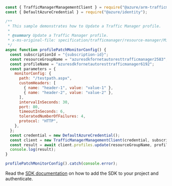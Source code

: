 ```javascript
const { TrafficManagerManagementClient } = require("@azure/arm-trafficmanager");
const { DefaultAzureCredential } = require("@azure/identity");

/**
 * This sample demonstrates how to Update a Traffic Manager profile.
 *
 * @summary Update a Traffic Manager profile.
 * x-ms-original-file: specification/trafficmanager/resource-manager/Microsoft.Network/stable/2018-08-01/examples/Profile-PATCH-MonitorConfig.json
 */
async function profilePatchMonitorConfig() {
  const subscriptionId = "{subscription-id}";
  const resourceGroupName = "azuresdkfornetautoresttrafficmanager2583";
  const profileName = "azuresdkfornetautoresttrafficmanager6192";
  const parameters = {
    monitorConfig: {
      path: "/testpath.aspx",
      customHeaders: [
        { name: "header-1", value: "value-1" },
        { name: "header-2", value: "value-2" },
      ],
      intervalInSeconds: 30,
      port: 80,
      timeoutInSeconds: 6,
      toleratedNumberOfFailures: 4,
      protocol: "HTTP",
    },
  };
  const credential = new DefaultAzureCredential();
  const client = new TrafficManagerManagementClient(credential, subscriptionId);
  const result = await client.profiles.update(resourceGroupName, profileName, parameters);
  console.log(result);
}

profilePatchMonitorConfig().catch(console.error);
```

Read the [SDK documentation](https://github.com/Azure/azure-sdk-for-js/blob/%40azure%2Farm-trafficmanager_6.0.1/sdk/trafficmanager/arm-trafficmanager/README.md) on how to add the SDK to your project and authenticate.
